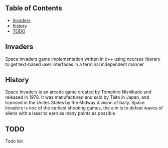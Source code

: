 ## Table of Contents

 - [Invaders](#Invaders)
 - [history](#History)
 - [TODO](#TODO)

## Invaders
   Space invaders game implementation written in c++ using ncurses liberary to get
text-based user interfaces in a terminal independent manner

## History

Space Invaders is an arcade game created by Tomohiro Nishikade and released in 1978.
It was manufactured and sold by Taito in Japan, and licensed in the Unites States by
the Midway division of bally. Space Invaders  is noe of the earliest shooting games,
the aim is to defeat waves of aliens with a laser to earn as many points as possible

## TODO
  Todo list
